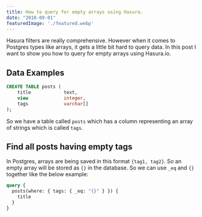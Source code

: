 ```yaml
---
title: How to query for empty arrays using Hasura.
date: "2018-09-01"
featuredImage: './featured.webp'
---
```


Hasura filters are really comprehensive. However when it comes to Postgres types like arrays, it gets a little bit hard to query data. In this post I want to show you how to query for empty arrays using Hasura.io.

<!-- end -->

## Data Examples

```sql
CREATE TABLE posts (
    title            text,
    view             integer,
    tags             varchar[]
);
```

So we have a table called `posts` which has a column representing an array of strings which is called `tags`.

## Find all posts having empty tags

In Postgres, arrays are being saved in this format `{tag1, tag2}`. So an empty array will be stored as `{}` in the database. So we can use `_eq` and `{}` together like the below example:

```graphql
query {
  posts(where: { tags: { _eq: "{}" } }) {
    title
  }
}
```
